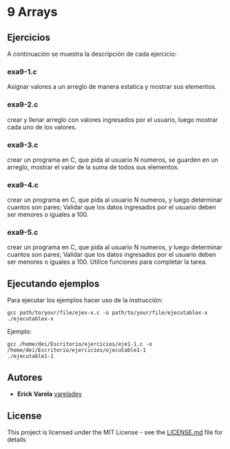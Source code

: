 # 9 Arrays

## Ejercicios

A continuación se muestra la descripción de cada ejercicio:

### exa9-1.c

Asignar valores a un arreglo de manera estatica y mostrar sus elementos.

### exa9-2.c

crear y llenar arreglo con valores ingresados por el usuario, luego mostrar cada uno de los valores.

### exa9-3.c

crear un programa en C, que pida al usuario N numeros, se guarden en un arreglo, mostrar el valor de la suma de todos sus elementos.

### exa9-4.c

crear un programa en C, que pida al usuario N numeros, y luego determinar cuantos son pares; Validar que los datos ingresados por el usuario deben ser menores o iguales a 100.

### exa9-5.c

crear un programa en C, que pida al usuario N numeros, y luego determinar cuantos son pares; Validar que los datos ingresados por el usuario deben ser menores o iguales a 100. Utilice funciones para completar la tarea.


## Ejecutando ejemplos

Para ejecutar los ejemplos hacer uso de la instrucción:

```
gcc path/to/your/file/ejex-x.c -o path/to/your/file/ejecutablex-x
./ejecutablex-x
```

Ejemplo:

```
gcc /home/dei/Escritorio/ejercicios/eje1-1.c -o /home/dei/Escritorio/ejercicios/ejecutable1-1
./ejecutable1-1
```

## Autores

* **Erick Varela** [vareladev](https://github.com/vareladev/)

## License

This project is licensed under the MIT License - see the [LICENSE.md](LICENSE.md) file for details


